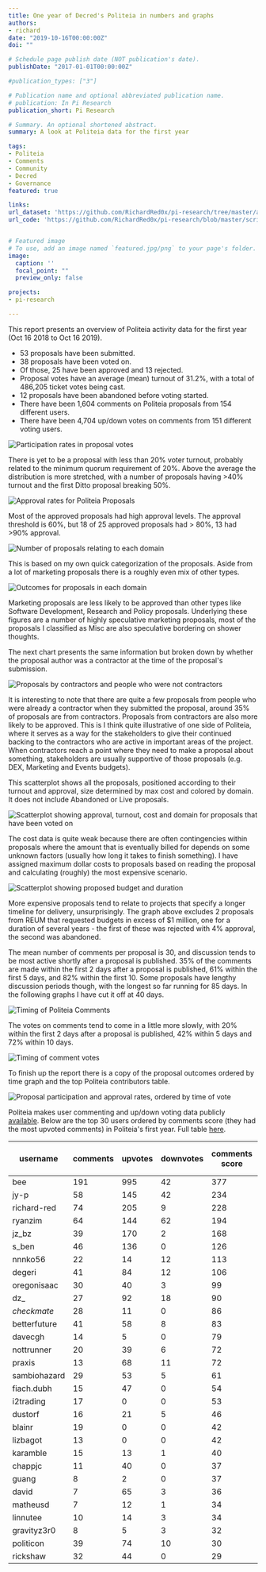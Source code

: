 ```yaml
---
title: One year of Decred's Politeia in numbers and graphs
authors:
- richard
date: "2019-10-16T00:00:00Z"
doi: ""

# Schedule page publish date (NOT publication's date).
publishDate: "2017-01-01T00:00:00Z"

#publication_types: ["3"]

# Publication name and optional abbreviated publication name.
# publication: In Pi Research
publication_short: Pi Research

# Summary. An optional shortened abstract.
summary: A look at Politeia data for the first year

tags:
- Politeia
- Comments
- Community
- Decred
- Governance
featured: true

links:
url_dataset: 'https://github.com/RichardRed0x/pi-research/tree/master/analysis/pi-at-1'
url_code: 'https://github.com/RichardRed0x/pi-research/blob/master/scripts/pi-1-year.R'


# Featured image
# To use, add an image named `featured.jpg/png` to your page's folder. 
image:
  caption: ''
  focal_point: ""
  preview_only: false

projects:
- pi-research

---
```


This report presents an overview of Politeia activity data for the first year (Oct 16 2018 to Oct 16 2019). 

- 53 proposals have been submitted.
- 38 proposals have been voted on.
- Of those, 25 have been approved and 13 rejected.
- Proposal votes have an average (mean) turnout of 31.2%, with a total of 486,205 ticket votes being cast.
- 12 proposals have been abandoned before voting started.
- There have been 1,604 comments on Politeia proposals from 154 different users.
- There have been 4,704  up/down votes on comments from  151  different voting users.

![Participation rates in proposal votes](C:/Users/richa/Documents/GitHub/bc/content/publication/politeia-at-1/Politeia-proposals-participation.png)

There is yet to be a proposal with less than 20% voter turnout, probably related to the minimum quorum requirement of 20%. Above the average the distribution is more stretched, with a number of proposals having >40% turnout and the first Ditto proposal breaking 50%. 

![Approval rates for Politeia Proposals](C:/Users/richa/Documents/GitHub/bc/content/publication/politeia-at-1/Politeia-proposals-approval.png)

Most of the approved proposals had high approval levels. The approval threshold is 60%, but 18 of 25 approved proposals had > 80%, 13 had >90% approval.



![Number of proposals relating to each domain](C:/Users/richa/Documents/GitHub/bc/content/publication/politeia-at-1/Politeia-proposals-domain.png)

This is based on my own quick categorization of the proposals. Aside from a lot of marketing proposals there is a roughly even mix of other types.

![Outcomes for proposals in each domain](C:/Users/richa/Documents/GitHub/bc/content/publication/politeia-at-1/Politeia-proposals-domain-state.png)

Marketing proposals are less likely to be approved than other types like Software Development, Research and Policy proposals. Underlying these figures are a number of highly speculative marketing proposals, most of the proposals I classified as Misc are also speculative bordering on shower thoughts.

The next chart presents the same information but broken down by whether the proposal author was a contractor at the time of the proposal's submission.

![Proposals by contractors and people who were not contractors](C:/Users/richa/Documents/GitHub/bc/content/publication/politeia-at-1/Politeia-proposals-contractor-domain.png)

It is interesting to note that there are quite a few proposals from people who were already a contractor when they submitted the proposal, around 35% of proposals are from contractors. Proposals from contractors are also more likely to be approved. This is I think quite illustrative of one side of Politeia, where it serves as a way for the stakeholders to give their continued backing to the contractors who are active in important areas of the project. When contractors reach a point where they need to make a proposal about something, stakeholders are usually supportive of those proposals (e.g. DEX, Marketing and Events budgets). 

This scatterplot shows all the proposals, positioned according to their turnout and approval, size determined by max cost and colored by domain. It does not include Abandoned or Live proposals.

![Scatterplot showing approval, turnout, cost and domain for proposals that have been voted on](C:/Users/richa/Documents/GitHub/bc/content/publication/politeia-at-1/Politeia-proposals-scatterplot.png)

The cost data is quite weak because there are often contingencies within proposals where the amount that is eventually billed for depends on some unknown factors (usually how long it takes to finish something). I have assigned maximum dollar costs to proposals based on reading the proposal and calculating (roughly) the most expensive scenario. 

![Scatterplot showing proposed budget and duration](C:/Users/richa/Documents/GitHub/bc/content/publication/politeia-at-1/Politeia-proposals-cost-duration.png)

More expensive proposals tend to relate to projects that specify a longer timeline for delivery, unsurprisingly. The graph above excludes 2 proposals from REUM that requested budgets in excess of $1 million, one for a duration of several years - the first of these was rejected with 4% approval, the second was abandoned.

The mean number of comments per proposal is 30, and discussion tends to be most active shortly after a proposal is published. 35% of the comments are made within the first 2 days after a proposal is published, 61% within the first 5 days, and 82% within the first 10. Some proposals have lengthy discussion periods though, with the longest so far running for 85 days. In the following graphs I have cut it off at 40 days.

![Timing of Politeia Comments](C:/Users/richa/Documents/GitHub/bc/content/publication/politeia-at-1/Politeia-comment-timing.png)

The votes on comments tend to come in a little more slowly, with 20% within the first 2 days after a proposal is published, 42% within 5 days and 72% within 10 days.

![Timing of comment votes](C:/Users/richa/Documents/GitHub/bc/content/publication/politeia-at-1/Politeia-comment-vote-timing.png)

To finish up the report there is a copy of the proposal outcomes ordered by time graph and the top Politeia contributors table. 

![Proposal participation and approval rates, ordered by time of vote](C:/Users/richa/Documents/GitHub/bc/content/publication/politeia-at-1/proposal-participation-and-approval-in-order.png)

Politeia makes user commenting and up/down voting data publicly [available](https://github.com/decred-proposals/mainnet/). Below are the top 30 users ordered by comments score (they had the most upvoted comments) in Politeia's first year. Full table [here](https://github.com/RichardRed0x/pi-research/blob/master/analysis/pi-at-1/pi-users-year1.csv).

| username     | comments | upvotes | downvotes | comments score | score per comment | proposals |
| ------------ | -------- | ------- | --------- | -------------- | ----------------- | --------- |
| bee          | 191      | 995     | 42        | 377            | 1.97              | 0         |
| jy-p         | 58       | 145     | 42        | 234            | 4.03              | 3         |
| richard-red  | 74       | 205     | 9         | 228            | 3.08              | 5         |
| ryanzim      | 64       | 144     | 62        | 194            | 3.03              | 0         |
| jz_bz        | 39       | 170     | 2         | 168            | 4.31              | 1         |
| s_ben        | 46       | 136     | 0         | 126            | 2.74              | 0         |
| nnnko56      | 22       | 14      | 12        | 113            | 5.14              | 0         |
| degeri       | 41       | 84      | 12        | 106            | 2.59              | 2         |
| oregonisaac  | 30       | 40      | 3         | 99             | 3.3               | 2         |
| dz_          | 27       | 92      | 18        | 90             | 3.33              | 0         |
| _checkmate_  | 28       | 11      | 0         | 86             | 3.07              | 1         |
| betterfuture | 41       | 58      | 8         | 83             | 2.02              | 2         |
| davecgh      | 14       | 5       | 0         | 79             | 5.64              | 1         |
| nottrunner   | 20       | 39      | 6         | 72             | 3.6               | 0         |
| praxis       | 13       | 68      | 11        | 72             | 5.54              | 0         |
| sambiohazard | 29       | 53      | 5         | 61             | 2.1               | 0         |
| fiach.dubh   | 15       | 47      | 0         | 54             | 3.6               | 0         |
| i2trading    | 17       | 0       | 0         | 53             | 3.12              | 1         |
| dustorf      | 16       | 21      | 5         | 46             | 2.88              | 2         |
| blainr       | 19       | 0       | 0         | 42             | 2.21              | 1         |
| lizbagot     | 13       | 0       | 0         | 42             | 3.23              | 1         |
| karamble     | 15       | 13      | 1         | 40             | 2.67              | 1         |
| chappjc      | 11       | 40      | 0         | 37             | 3.36              | 1         |
| guang        | 8        | 2       | 0         | 37             | 4.62              | 0         |
| david        | 7        | 65      | 3         | 36             | 5.14              | 0         |
| matheusd     | 7        | 12      | 1         | 34             | 4.86              | 0         |
| linnutee     | 10       | 14      | 3         | 34             | 3.4               | 0         |
| gravityz3r0  | 8        | 5       | 3         | 32             | 4                 | 0         |
| politicon    | 39       | 74      | 10        | 30             | 0.77              | 0         |
| rickshaw     | 32       | 44      | 0         | 29             | 0.91              | 0         |